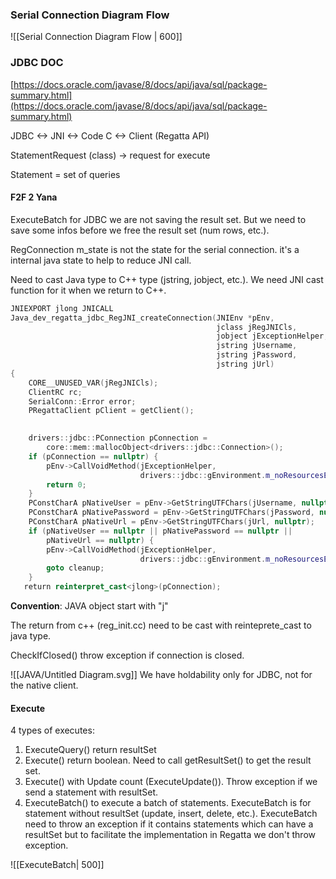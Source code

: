 ### Serial Connection Diagram Flow
![[Serial Connection Diagram Flow | 600]]

### JDBC DOC
[https://docs.oracle.com/javase/8/docs/api/java/sql/package-summary.html](https://docs.oracle.com/javase/8/docs/api/java/sql/package-summary.html)


JDBC <-> JNI <-> Code C <-> Client (Regatta API)

StatementRequest (class) -> request for execute

Statement = set of queries

#### F2F 2 Yana

ExecuteBatch for JDBC we are not saving the result set.
But we need to save some infos before we free the result set (num rows, etc.).

RegConnection m_state is not the state for the serial connection. it's a internal java state to help to reduce JNI call.

Need to cast Java type to C++ type (jstring, jobject, etc.). We need JNI cast function for it when we return to C++.
```cpp
JNIEXPORT jlong JNICALL
Java_dev_regatta_jdbc_RegJNI_createConnection(JNIEnv *pEnv,
                                              jclass jRegJNICls,
                                              jobject jExceptionHelper,
                                              jstring jUsername,
                                              jstring jPassword,
                                              jstring jUrl)
{
    CORE__UNUSED_VAR(jRegJNICls);
    ClientRC rc;
    SerialConn::Error error;
    PRegattaClient pClient = getClient();

  
    drivers::jdbc::PConnection pConnection =
        core::mem::mallocObject<drivers::jdbc::Connection>();
    if (pConnection == nullptr) {
        pEnv->CallVoidMethod(jExceptionHelper,
                             drivers::jdbc::gEnvironment.m_noResourcesErr);
        return 0;
    }
    PConstCharA pNativeUser = pEnv->GetStringUTFChars(jUsername, nullptr);
    PConstCharA pNativePassword = pEnv->GetStringUTFChars(jPassword, nullptr);
    PConstCharA pNativeUrl = pEnv->GetStringUTFChars(jUrl, nullptr);
    if (pNativeUser == nullptr || pNativePassword == nullptr ||
        pNativeUrl == nullptr) {
        pEnv->CallVoidMethod(jExceptionHelper,
                             drivers::jdbc::gEnvironment.m_noResourcesErr);
        goto cleanup;
    }
   return reinterpret_cast<jlong>(pConnection);
```

**Convention**: JAVA object start with "j"

The return from c++ (reg_init.cc) need to be cast with reinteprete_cast to java type.

CheckIfClosed() throw exception if connection is closed.

![[JAVA/Untitled Diagram.svg]]
We have holdability only for JDBC, not for the native client.

#### Execute
4 types of executes:
1. ExecuteQuery() return resultSet
2. Execute() return boolean. Need to call getResultSet() to get the result set.
3. Execute() with Update count (ExecuteUpdate()). Throw exception if we send a statement with resultSet.
4. ExecuteBatch() to execute a batch of statements. ExecuteBatch is for statement without resultSet (update, insert, delete, etc.). ExecuteBatch need to throw an exception if it contains statements which can have a resultSet but to facilitate the implementation in Regatta we don't throw exception. 

![[ExecuteBatch| 500]]
